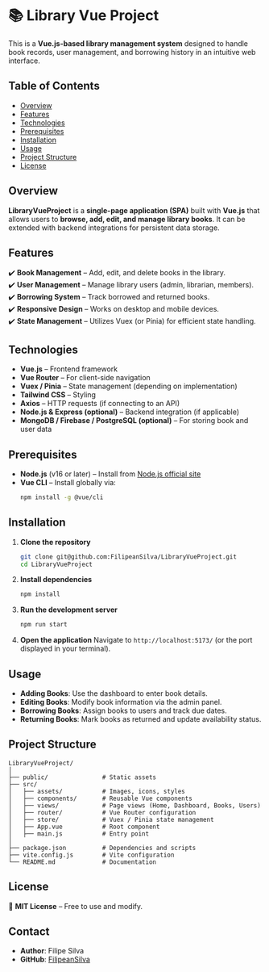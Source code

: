 # 📚 Library Vue Project

This is a **Vue.js-based library management system** designed to handle book records, user management, and borrowing history in an intuitive web interface.

## Table of Contents

- [Overview](#overview)
- [Features](#features)
- [Technologies](#technologies)
- [Prerequisites](#prerequisites)
- [Installation](#installation)
- [Usage](#usage)
- [Project Structure](#project-structure)
- [License](#license)

## Overview

**LibraryVueProject** is a **single-page application (SPA)** built with **Vue.js** that allows users to **browse, add, edit, and manage library books**. It can be extended with backend integrations for persistent data storage.

## Features

✔️ **Book Management** – Add, edit, and delete books in the library.  
✔️ **User Management** – Manage library users (admin, librarian, members).  
✔️ **Borrowing System** – Track borrowed and returned books.  
✔️ **Responsive Design** – Works on desktop and mobile devices.  
✔️ **State Management** – Utilizes Vuex (or Pinia) for efficient state handling.  

## Technologies

- **Vue.js** – Frontend framework  
- **Vue Router** – For client-side navigation  
- **Vuex / Pinia** – State management (depending on implementation)  
- **Tailwind CSS** – Styling  
- **Axios** – HTTP requests (if connecting to an API)  
- **Node.js & Express (optional)** – Backend integration (if applicable)  
- **MongoDB / Firebase / PostgreSQL (optional)** – For storing book and user data  

## Prerequisites

- **Node.js** (v16 or later) – Install from [Node.js official site](https://nodejs.org/)  
- **Vue CLI** – Install globally via:  
  ```bash
  npm install -g @vue/cli
  ```

## Installation

1. **Clone the repository**
   ```bash
   git clone git@github.com:FilipeanSilva/LibraryVueProject.git
   cd LibraryVueProject
   ```

2. **Install dependencies**
   ```bash
   npm install
   ```

3. **Run the development server**
   ```bash
   npm run start
   ```

4. **Open the application**
   Navigate to `http://localhost:5173/` (or the port displayed in your terminal).

## Usage

- **Adding Books**: Use the dashboard to enter book details.  
- **Editing Books**: Modify book information via the admin panel.  
- **Borrowing Books**: Assign books to users and track due dates.  
- **Returning Books**: Mark books as returned and update availability status.  

## Project Structure

```
LibraryVueProject/
│
├── public/               # Static assets
├── src/
│   ├── assets/           # Images, icons, styles
│   ├── components/       # Reusable Vue components
│   ├── views/            # Page views (Home, Dashboard, Books, Users)
│   ├── router/           # Vue Router configuration
│   ├── store/            # Vuex / Pinia state management
│   ├── App.vue           # Root component
│   ├── main.js           # Entry point
│
├── package.json          # Dependencies and scripts
├── vite.config.js        # Vite configuration
└── README.md             # Documentation
```

## License

📜 **MIT License** – Free to use and modify.

## Contact

- **Author**: Filipe Silva  
- **GitHub**: [FilipeanSilva](https://github.com/FilipeanSilva)  
